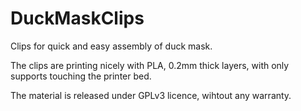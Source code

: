 # DuckMaskClips
Clips for quick and easy assembly of duck mask.

The clips are printing nicely with PLA, 0.2mm thick layers, with only supports touching the printer bed.

The material is released under GPLv3 licence, wihtout any warranty.

